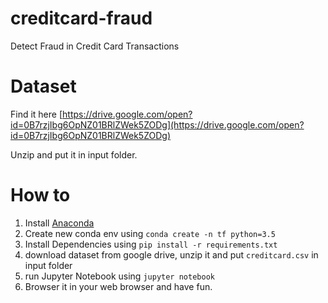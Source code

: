 # creditcard-fraud
Detect Fraud in Credit Card Transactions


# Dataset
Find it here [https://drive.google.com/open?id=0B7rzjIbg6OpNZ01BRlZWek5ZODg](https://drive.google.com/open?id=0B7rzjIbg6OpNZ01BRlZWek5ZODg)

Unzip and put it in input folder.

# How to
1. Install [Anaconda](https://www.anaconda.com/download/)
2. Create new conda env using `conda create -n tf python=3.5`
3. Install Dependencies using `pip install -r requirements.txt`
4. download dataset from google drive, unzip it and put `creditcard.csv` in input folder
5. run Jupyter Notebook using `jupyter notebook`
6. Browser it in your web browser and have fun.
